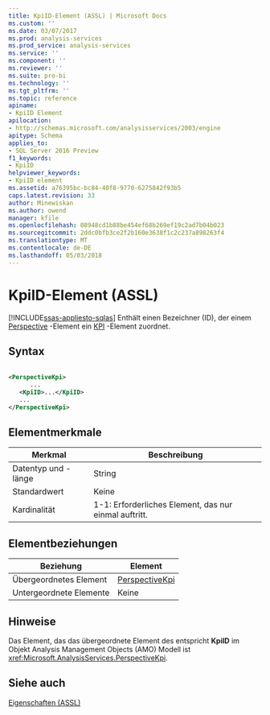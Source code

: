 ```yaml
---
title: KpiID-Element (ASSL) | Microsoft Docs
ms.custom: ''
ms.date: 03/07/2017
ms.prod: analysis-services
ms.prod_service: analysis-services
ms.service: ''
ms.component: ''
ms.reviewer: ''
ms.suite: pro-bi
ms.technology: ''
ms.tgt_pltfrm: ''
ms.topic: reference
apiname:
- KpiID Element
apilocation:
- http://schemas.microsoft.com/analysisservices/2003/engine
apitype: Schema
applies_to:
- SQL Server 2016 Preview
f1_keywords:
- KpiID
helpviewer_keywords:
- KpiID element
ms.assetid: a76395bc-bc84-40f8-9770-6275842f93b5
caps.latest.revision: 33
author: Minewiskan
ms.author: owend
manager: kfile
ms.openlocfilehash: 08948cd1b88be454ef68b269ef19c2ad7b04b023
ms.sourcegitcommit: 2ddc0bfb3ce2f2b160e3638f1c2c237a898263f4
ms.translationtype: MT
ms.contentlocale: de-DE
ms.lasthandoff: 05/03/2018
---
```

# <a name="kpiid-element-assl"></a>KpiID-Element (ASSL)
[!INCLUDE[ssas-appliesto-sqlas](../../../includes/ssas-appliesto-sqlas.md)]
  Enthält einen Bezeichner (ID), der einem [Perspective](../../../analysis-services/scripting/objects/kpi-element-assl.md) -Element ein [KPI](../../../analysis-services/scripting/objects/perspective-element-assl.md) -Element zuordnet.  
  
## <a name="syntax"></a>Syntax  
  
```xml  
  
<PerspectiveKpi>  
      ...  
   <KpiID>...</KpiID>  
   ...  
</PerspectiveKpi>  
```  
  
## <a name="element-characteristics"></a>Elementmerkmale  
  
|Merkmal|Beschreibung|  
|--------------------|-----------------|  
|Datentyp und -länge|String|  
|Standardwert|Keine|  
|Kardinalität|1-1: Erforderliches Element, das nur einmal auftritt.|  
  
## <a name="element-relationships"></a>Elementbeziehungen  
  
|Beziehung|Element|  
|------------------|-------------|  
|Übergeordnetes Element|[PerspectiveKpi](../../../analysis-services/scripting/data-type/perspectivekpi-data-type-assl.md)|  
|Untergeordnete Elemente|Keine|  
  
## <a name="remarks"></a>Hinweise  
 Das Element, das das übergeordnete Element des entspricht **KpiID** im Objekt Analysis Management Objects (AMO) Modell ist <xref:Microsoft.AnalysisServices.PerspectiveKpi>.  
  
## <a name="see-also"></a>Siehe auch  
 [Eigenschaften (ASSL)](../../../analysis-services/scripting/properties/properties-assl.md)  
  
  
